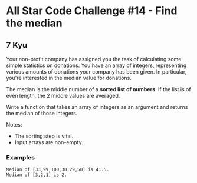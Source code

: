 # All Star Code Challenge #14 - Find the median
## 7 Kyu

Your non-profit company has assigned you the task of calculating some simple statistics on donations. You have an array of integers, representing various amounts of donations your company has been given. In particular, you're interested in the median value for donations.

The median is the middle number of a **sorted list of numbers**. If the list is of even length, the 2 middle values are averaged.

Write a function that takes an array of integers as an argument and returns the median of those integers.

Notes:
- The sorting step is vital.
- Input arrays are non-empty.

### Examples
```
Median of [33,99,100,30,29,50] is 41.5.
Median of [3,2,1] is 2.
```
